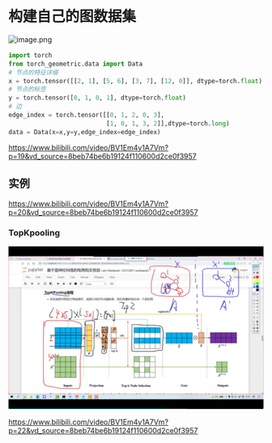 # 构建自己的图数据集

![image.png](https://s2.loli.net/2022/10/19/rDJPosELnzI9kf7.png)

```python
import torch
from torch_geometric.data import Data 
# 节点的特征详细
x = torch.tensor([[2, 1], [5, 6], [3, 7], [12, 0]], dtype=torch.float)
# 节点的标签
y = torch.tensor([0, 1, 0, 1], dtype=torch.float)
# 边
edge_index = torch.tensor([[0, 1, 2, 0, 3],
                           [1, 0, 1, 3, 2]],dtype=torch.long)
data = Data(x=x,y=y,edge_index=edge_index)
```

https://www.bilibili.com/video/BV1Em4y1A7Vm?p=19&vd_source=8beb74be6b19124f110600d2ce0f3957

## 实例

https://www.bilibili.com/video/BV1Em4y1A7Vm?p=20&vd_source=8beb74be6b19124f110600d2ce0f3957

### TopKpooling

![image-20221019160550618](img/image-20221019160550618.png)

https://www.bilibili.com/video/BV1Em4y1A7Vm?p=22&vd_source=8beb74be6b19124f110600d2ce0f3957


